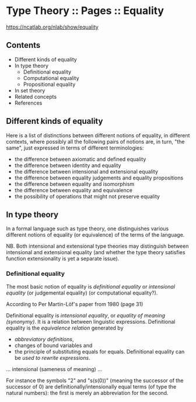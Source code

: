 # Type Theory :: Pages :: Equality

https://ncatlab.org/nlab/show/equality

## Contents

- Different kinds of equality
- In type theory
   - Definitional equality
   - Computational equality
   - Propositional equality
- In set theory
- Related concepts
- References


## Different kinds of equality

Here is a list of distinctions between different notions of equality, in different contexts, where possibly all the following pairs of notions are, in turn, "the same", just expressed in terms of different terminologies:
- the difference between axiomatic and defined equality
- the difference between identity and equality
- the difference between intensional and extensional equality
- the difference between equality judgements and equality propositions
- the difference between equality and isomorphism
- the difference between equality and equivalence
- the possibility of operations that might not preserve equality

## In type theory

In a formal language such as type theory, one distinguishes various different notions of equality (or equivalence) of the terms of the language.

NB. Both intensional and extensional type theories may distinguish between intensional and extensional equality (and whether the type theory satisfies function extensionality is yet a separate issue).

### Definitional equality

The most basic notion of equality is *definitional equality* or *intensional equality* (or judgemental equality) (or computational equality?).

According to Per Martin-Löf's paper from 1980 (page 31)

Definitional equality is *intensional equality*, 
or *equality of meaning (synonymy)*. 
It is a relation between linguistic expressions. 
Definitional equality is the *equivalence relation* 
generated by 
- *abbreviatory definitions*, 
- changes of bound variables and
- the principle of substituting equals for equals. 
Definitional equality can be *used to rewrite expressions*.


… intensional (sameness of meaning) …

For instance the symbols "2" and "s(s(0))" (meaning the successor of the successor of 0) are definitionally/intensionally equal terms (of type the natural numbers): the first is merely an abbreviation for the second.
